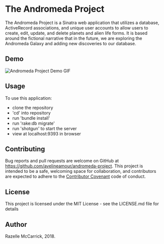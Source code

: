 # The Andromeda Project

The Andromeda Project is a Sinatra web application that utilizes a database, ActiveRecord associations, and unique user accounts to allow users to create, edit, update, and delete planets and alien life forms. It is based around the fictional narrative that in the future, we are exploring the Andromeda Galaxy and adding new discoveries to our database.

## Demo

![Andromeda Project Demo GIF](https://media.giphy.com/media/1rL4ujFNervQ0F3sAz/giphy.gif)

## Usage

To use this application:

* clone the repository
* 'cd' into repository
* run 'bundle install'
* run 'rake:db migrate'
* run 'shotgun' to start the server
* view at localhost:9393 in browser


## Contributing

Bug reports and pull requests are welcome on GitHub at https://github.com/avelineamour/andromeda-project. This project is intended to be a safe, welcoming space for collaboration, and contributors are expected to adhere to the [Contributor Covenant](http://contributor-covenant.org) code of conduct.


## License

This project is licensed under the MIT License - see the LICENSE.md file for details

## Author

Razelle McCarrick, 2018.
